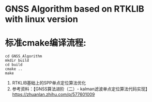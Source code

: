# GNSS Algorithm based on RTKLIB with linux version

# 标准cmake编译流程:
```
cd GNSS_Algorithm
mkdir build
cd build
cmake ..
make
```

1. RTKLIB基础上的SPP单点定位算法优化
2. 参考资料：【GNSS算法进阶（二）- kalman滤波单点定位算法代码实现】https://zhuanlan.zhihu.com/p/577601009
